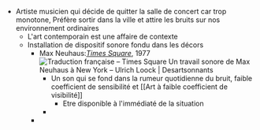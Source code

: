 - Artiste musicien qui décide de quitter la salle de concert car trop monotone, Préfère sortir dans la ville et attire les bruits sur nos environnement ordinaires
	- L'art contemporain est une affaire de contexte
	- Installation de dispositif sonore fondu dans les décors
		- Max Neuhaus:[*Times Square*](https://en.wikipedia.org/wiki/Times_Square_(Neuhaus)), 1977 ![Traduction française – Times Square Un travail sonore de Max Neuhaus à New  York – Ulrich Loock | Desartsonnants](https://encrypted-tbn0.gstatic.com/images?q=tbn:ANd9GcSDB1hxWuviIWFQXqrkNFGQhxJzV4Q1fpWW1es15PD-bA&s)
			- Un son qui se fond dans la rumeur quotidienne du bruit, faible coefficient de sensibilité et [[Art à faible coefficient de visibilité]]
				- Etre disponible à l'immédiaté de la situation
			-
		-